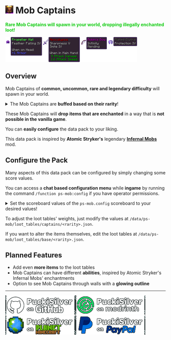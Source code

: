 # <img src="src/pack.png" height=25 width=25> **Mob Captains**

<font color="#14CC14">**Rare Mob Captains will spawn in your world, dropping illegally enchanted loot!**</font>

<img src="images/items.png">

## **Overview**

Mob Captains of **common, uncommon, rare and legendary difficulty** will spawn in your world.

<p><details>
<summary>
The Mob Captains are <b>buffed based on their rarity</b>!
</summary>
<b>Common</b><br>
+50% Max Health<br>
+2 Armor<br>
+15% Movement Speed<br>
+70% Attack Damage<br>
+3% Knockback Resistance<br>
<b>Uncommon</b><br>
+90% Max Health<br>
+4 Armor<br>
+25% Movement Speed<br>
+120% Attack Damage<br>
+10% Knockback Resistance<br>
<b>Rare</b><br>
+180% Max Health<br>
+8 Armor<br>
+40% Movement Speed<br>
+210% Attack Damage<br>
+50% Knockback Resistance<br>
<b>Legendary</b><br>
+270% Max Health<br>
+15 Armor<br>
+80% Movement Speed<br>
+300% Attack Damage<br>
+100% Knockback Resistance<br>
</details></p>

These Mob Captains will **drop items that are enchanted** in a way that is **not possible in the vanilla game**.

You can **easily configure** the data pack to your liking.

This data pack is inspired by **Atomic Stryker's** legendary [**Infernal Mobs**](https://www.curseforge.com/minecraft/mc-mods/atomicstrykers-infernal-mobs) mod.

## **Configure the Pack**
Many aspects of this data pack can be configured by simply changing some score values.

You can access a **chat based configuration menu** while **ingame** by running the command `/function ps-mob:config` if you have operator permissions.

<p><details><summary>
Set the scoreboard values of the <code>ps-mob.config</code> scoreboard to your desired values!
</summary>
<table>
  <tr>
    <th>Name</th>
    <th>Default</th>
    <th>Description</th>
  </tr>
  <tr>
    <td><code>.cool_down</code></td>
    <td><code>60</code></td>
    <td>The time, in seconds, to stop trying to spawn a captain after successfully spawning one</td>
  </tr>
  <tr>
    <td><code>.spawn_chance</code></td>
    <td><code>10</code></td>
    <td>The maximum chance, that a mob becomes a Mob Captain, with 1 being 0.1% and 1000 being 100%</td>
  </tr>
  <tr>
    <td><code>.notify_on_spawn</code></td>
    <td><code>2</code></td>
    <td>What rarity of Mob Captain is announced to chat and with a sound, with 0 being for none, 1 only for legendaries and 4 being for all rarities of Mob Captain</td>
  </tr>
  <tr>
    <td><code>.notify_with_sound</code></td>
    <td><code>1</code></td>
    <td>If a Mob Captain is announced to chat, a sound to all nearby players will play, with 0 being disabled and 1 being enabled</td>
  </tr>
  <tr>
    <td><code>.should_glow</code></td>
    <td><code>0</code></td>
    <td>If a Mob Captain's silhouette should show through blocks, with 0 being disabled and 1 being enabled</td>
  </tr>
  <tr>
    <td><code>.exists_for</code></td>
    <td><code>6000</code></td>
    <td>How long a Mob Captain will not be able to despawn in ticks, so 20 -> 1 Second, 1200 -> 1 Minute, 6000 -> 5 Minutes</td>
  </tr>
  <tr>
    <td><code>.beam_on_spawn</code></td>
    <td><code>1</code></td>
    <td>If Mob Captains should create a particle beam when spawning that shows their location for about 1 second, with 1 being turned on and 0 it being turned off</td>
  </tr>
  <tr>
    <td><code>.weight_common</code></td>
    <td><code>55</code></td>
    <td>Weight for a Mob Captain being of common rarity</td>
  </tr>
  <tr>
    <td><code>.block_area</code></td>
    <td><code>12000</code></td>
    <td>How long should Mob Captain spawning be stopped within 24 blocks of another Mob Captain spawning in ticks, so 20 -> 1 Second, 1200 -> 1 Minute, 12000 -> 10 Minutes</td>
  </tr>
  <tr>
    <td><code>.weight_uncommon</code></td>
    <td><code>30</code></td>
    <td>Weight for a Mob Captain being of uncommon rarity</td>
  </tr>
  <tr>
    <td><code>.weight_rare</code></td>
    <td><code>9</code></td>
    <td>Weight for a Mob Captain being of rare rarity</td>
  </tr>
  <tr>
    <td><code>.weight_legendary</code></td>
    <td><code>1</code></td>
    <td>Weight for a Mob Captain being of legendary rarity</td>
  </tr>
</table>
</details></p>

To adjust the loot tables' weights, just modify the values at `/data/ps-mob/loot_tables/captains/<rarity>.json`.

If you want to alter the items themselves, edit the loot tables at `/data/ps-mob/loot_tables/base/<rarity>.json`.

## **Planned Features**
- Add even **more items** to the loot tables
- Mob Captains can have different **abilities**, inspired by Atomic Stryker's Infernal Mobs' enchantments
- Option to see Mob Captains through walls with a **glowing outline**

---
[![PuckiSilver on GitHub](https://raw.githubusercontent.com/PuckiSilver/static-files/main/link_logos/GitHub.png)](https://github.com/PuckiSilver)[![PuckiSilver on modrinth](https://raw.githubusercontent.com/PuckiSilver/static-files/main/link_logos/modrinth.png)](https://modrinth.com/user/PuckiSilver)[![PuckiSilver on PlanetMinecraft](https://raw.githubusercontent.com/PuckiSilver/static-files/main/link_logos/PlanetMinecraft.png)](https://planetminecraft.com/m/PuckiSilver)[![PuckiSilver on PayPal](https://raw.githubusercontent.com/PuckiSilver/static-files/main/link_logos/PayPal.png)](https://paypal.me/puckisilver)
